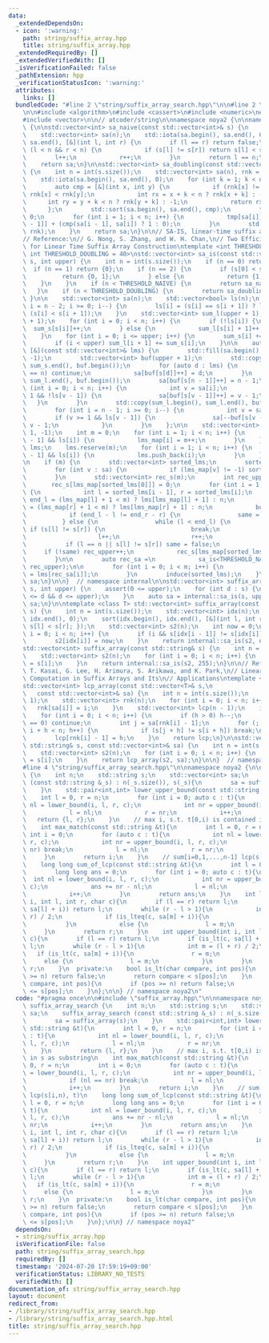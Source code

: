 ```yaml
---
data:
  _extendedDependsOn:
  - icon: ':warning:'
    path: string/suffix_array.hpp
    title: string/suffix_array.hpp
  _extendedRequiredBy: []
  _extendedVerifiedWith: []
  _isVerificationFailed: false
  _pathExtension: hpp
  _verificationStatusIcon: ':warning:'
  attributes:
    links: []
  bundledCode: "#line 2 \"string/suffix_array_search.hpp\"\n\n#line 2 \"string/suffix_array.hpp\"\
    \n\n#include <algorithm>\n#include <cassert>\n#include <numeric>\n#include <string>\n\
    #include <vector>\n\n// atcoder/string\n\nnamespace noya2 {\n\nnamespace internal\
    \ {\n\nstd::vector<int> sa_naive(const std::vector<int>& s) {\n    int n = int(s.size());\n\
    \    std::vector<int> sa(n);\n    std::iota(sa.begin(), sa.end(), 0);\n    std::sort(sa.begin(),\
    \ sa.end(), [&](int l, int r) {\n        if (l == r) return false;\n        while\
    \ (l < n && r < n) {\n            if (s[l] != s[r]) return s[l] < s[r];\n    \
    \        l++;\n            r++;\n        }\n        return l == n;\n    });\n\
    \    return sa;\n}\n\nstd::vector<int> sa_doubling(const std::vector<int>& s)\
    \ {\n    int n = int(s.size());\n    std::vector<int> sa(n), rnk = s, tmp(n);\n\
    \    std::iota(sa.begin(), sa.end(), 0);\n    for (int k = 1; k < n; k *= 2) {\n\
    \        auto cmp = [&](int x, int y) {\n            if (rnk[x] != rnk[y]) return\
    \ rnk[x] < rnk[y];\n            int rx = x + k < n ? rnk[x + k] : -1;\n      \
    \      int ry = y + k < n ? rnk[y + k] : -1;\n            return rx < ry;\n  \
    \      };\n        std::sort(sa.begin(), sa.end(), cmp);\n        tmp[sa[0]] =\
    \ 0;\n        for (int i = 1; i < n; i++) {\n            tmp[sa[i]] = tmp[sa[i\
    \ - 1]] + (cmp(sa[i - 1], sa[i]) ? 1 : 0);\n        }\n        std::swap(tmp,\
    \ rnk);\n    }\n    return sa;\n}\n\n// SA-IS, linear-time suffix array construction\n\
    // Reference:\n// G. Nong, S. Zhang, and W. H. Chan,\n// Two Efficient Algorithms\
    \ for Linear Time Suffix Array Construction\ntemplate <int THRESHOLD_NAIVE = 10,\
    \ int THRESHOLD_DOUBLING = 40>\nstd::vector<int> sa_is(const std::vector<int>&\
    \ s, int upper) {\n    int n = int(s.size());\n    if (n == 0) return {};\n  \
    \  if (n == 1) return {0};\n    if (n == 2) {\n        if (s[0] < s[1]) {\n  \
    \          return {0, 1};\n        } else {\n            return {1, 0};\n    \
    \    }\n    }\n    if (n < THRESHOLD_NAIVE) {\n        return sa_naive(s);\n \
    \   }\n    if (n < THRESHOLD_DOUBLING) {\n        return sa_doubling(s);\n   \
    \ }\n\n    std::vector<int> sa(n);\n    std::vector<bool> ls(n);\n    for (int\
    \ i = n - 2; i >= 0; i--) {\n        ls[i] = (s[i] == s[i + 1]) ? ls[i + 1] :\
    \ (s[i] < s[i + 1]);\n    }\n    std::vector<int> sum_l(upper + 1), sum_s(upper\
    \ + 1);\n    for (int i = 0; i < n; i++) {\n        if (!ls[i]) {\n          \
    \  sum_s[s[i]]++;\n        } else {\n            sum_l[s[i] + 1]++;\n        }\n\
    \    }\n    for (int i = 0; i <= upper; i++) {\n        sum_s[i] += sum_l[i];\n\
    \        if (i < upper) sum_l[i + 1] += sum_s[i];\n    }\n\n    auto induce =\
    \ [&](const std::vector<int>& lms) {\n        std::fill(sa.begin(), sa.end(),\
    \ -1);\n        std::vector<int> buf(upper + 1);\n        std::copy(sum_s.begin(),\
    \ sum_s.end(), buf.begin());\n        for (auto d : lms) {\n            if (d\
    \ == n) continue;\n            sa[buf[s[d]]++] = d;\n        }\n        std::copy(sum_l.begin(),\
    \ sum_l.end(), buf.begin());\n        sa[buf[s[n - 1]]++] = n - 1;\n        for\
    \ (int i = 0; i < n; i++) {\n            int v = sa[i];\n            if (v >=\
    \ 1 && !ls[v - 1]) {\n                sa[buf[s[v - 1]]++] = v - 1;\n         \
    \   }\n        }\n        std::copy(sum_l.begin(), sum_l.end(), buf.begin());\n\
    \        for (int i = n - 1; i >= 0; i--) {\n            int v = sa[i];\n    \
    \        if (v >= 1 && ls[v - 1]) {\n                sa[--buf[s[v - 1] + 1]] =\
    \ v - 1;\n            }\n        }\n    };\n\n    std::vector<int> lms_map(n +\
    \ 1, -1);\n    int m = 0;\n    for (int i = 1; i < n; i++) {\n        if (!ls[i\
    \ - 1] && ls[i]) {\n            lms_map[i] = m++;\n        }\n    }\n    std::vector<int>\
    \ lms;\n    lms.reserve(m);\n    for (int i = 1; i < n; i++) {\n        if (!ls[i\
    \ - 1] && ls[i]) {\n            lms.push_back(i);\n        }\n    }\n\n    induce(lms);\n\
    \n    if (m) {\n        std::vector<int> sorted_lms;\n        sorted_lms.reserve(m);\n\
    \        for (int v : sa) {\n            if (lms_map[v] != -1) sorted_lms.push_back(v);\n\
    \        }\n        std::vector<int> rec_s(m);\n        int rec_upper = 0;\n \
    \       rec_s[lms_map[sorted_lms[0]]] = 0;\n        for (int i = 1; i < m; i++)\
    \ {\n            int l = sorted_lms[i - 1], r = sorted_lms[i];\n            int\
    \ end_l = (lms_map[l] + 1 < m) ? lms[lms_map[l] + 1] : n;\n            int end_r\
    \ = (lms_map[r] + 1 < m) ? lms[lms_map[r] + 1] : n;\n            bool same = true;\n\
    \            if (end_l - l != end_r - r) {\n                same = false;\n  \
    \          } else {\n                while (l < end_l) {\n                   \
    \ if (s[l] != s[r]) {\n                        break;\n                    }\n\
    \                    l++;\n                    r++;\n                }\n     \
    \           if (l == n || s[l] != s[r]) same = false;\n            }\n       \
    \     if (!same) rec_upper++;\n            rec_s[lms_map[sorted_lms[i]]] = rec_upper;\n\
    \        }\n\n        auto rec_sa =\n            sa_is<THRESHOLD_NAIVE, THRESHOLD_DOUBLING>(rec_s,\
    \ rec_upper);\n\n        for (int i = 0; i < m; i++) {\n            sorted_lms[i]\
    \ = lms[rec_sa[i]];\n        }\n        induce(sorted_lms);\n    }\n    return\
    \ sa;\n}\n\n}  // namespace internal\n\nstd::vector<int> suffix_array(const std::vector<int>&\
    \ s, int upper) {\n    assert(0 <= upper);\n    for (int d : s) {\n        assert(0\
    \ <= d && d <= upper);\n    }\n    auto sa = internal::sa_is(s, upper);\n    return\
    \ sa;\n}\n\ntemplate <class T> std::vector<int> suffix_array(const std::vector<T>&\
    \ s) {\n    int n = int(s.size());\n    std::vector<int> idx(n);\n    iota(idx.begin(),\
    \ idx.end(), 0);\n    sort(idx.begin(), idx.end(), [&](int l, int r) { return\
    \ s[l] < s[r]; });\n    std::vector<int> s2(n);\n    int now = 0;\n    for (int\
    \ i = 0; i < n; i++) {\n        if (i && s[idx[i - 1]] != s[idx[i]]) now++;\n\
    \        s2[idx[i]] = now;\n    }\n    return internal::sa_is(s2, now);\n}\n\n\
    std::vector<int> suffix_array(const std::string& s) {\n    int n = int(s.size());\n\
    \    std::vector<int> s2(n);\n    for (int i = 0; i < n; i++) {\n        s2[i]\
    \ = s[i];\n    }\n    return internal::sa_is(s2, 255);\n}\n\n// Reference:\n//\
    \ T. Kasai, G. Lee, H. Arimura, S. Arikawa, and K. Park,\n// Linear-Time Longest-Common-Prefix\
    \ Computation in Suffix Arrays and Its\n// Applications\ntemplate <class T>\n\
    std::vector<int> lcp_array(const std::vector<T>& s,\n                        \
    \   const std::vector<int>& sa) {\n    int n = int(s.size());\n    assert(n >=\
    \ 1);\n    std::vector<int> rnk(n);\n    for (int i = 0; i < n; i++) {\n     \
    \   rnk[sa[i]] = i;\n    }\n    std::vector<int> lcp(n - 1);\n    int h = 0;\n\
    \    for (int i = 0; i < n; i++) {\n        if (h > 0) h--;\n        if (rnk[i]\
    \ == 0) continue;\n        int j = sa[rnk[i] - 1];\n        for (; j + h < n &&\
    \ i + h < n; h++) {\n            if (s[j + h] != s[i + h]) break;\n        }\n\
    \        lcp[rnk[i] - 1] = h;\n    }\n    return lcp;\n}\n\nstd::vector<int> lcp_array(const\
    \ std::string& s, const std::vector<int>& sa) {\n    int n = int(s.size());\n\
    \    std::vector<int> s2(n);\n    for (int i = 0; i < n; i++) {\n        s2[i]\
    \ = s[i];\n    }\n    return lcp_array(s2, sa);\n}\n\n}  // namespace noya2\n\
    #line 4 \"string/suffix_array_search.hpp\"\n\nnamespace noya2 {\n\nstruct suffix_array_search\
    \ {\n    int n;\n    std::string s;\n    std::vector<int> sa;\n    suffix_array_search\
    \ (const std::string &_s) : n(_s.size()), s(_s){\n        sa = suffix_array(s);\n\
    \    }\n    std::pair<int,int> lower_upper_bound(const std::string &t){\n    \
    \    int l = 0, r = n;\n        for (int i = 0; auto c : t){\n            int\
    \ nl = lower_bound(i, l, r, c);\n            int nr = upper_bound(i, l, r, c);\n\
    \            l = nl;\n            r = nr;\n            i++;\n        }\n     \
    \   return {l, r};\n    }\n    // max i, s.t. t[0,i) is contained in s as substring\n\
    \    int max_match(const std::string &t){\n        int l = 0, r = n;\n       \
    \ int i = 0;\n        for (auto c : t){\n            int nl = lower_bound(i, l,\
    \ r, c);\n            int nr = upper_bound(i, l, r, c);\n            if (nl ==\
    \ nr) break;\n            l = nl;\n            r = nr;\n            i++;\n   \
    \     }\n        return i;\n    }\n    // sum[i=0,1,...,n-1] lcp(s[i,n), t)\n\
    \    long long sum_of_lcp(const std::string &t){\n        int l = 0, r = n;\n\
    \        long long ans = 0;\n        for (int i = 0; auto c : t){\n          \
    \  int nl = lower_bound(i, l, r, c);\n            int nr = upper_bound(i, l, r,\
    \ c);\n            ans += nr - nl;\n            l = nl;\n            r = nr;\n\
    \            i++;\n        }\n        return ans;\n    }\n    int lower_bound(int\
    \ i, int l, int r, char c){\n        if (l == r) return l;\n        if (is_lteq(c,\
    \ sa[l] + i)) return l;\n        while (r - l > 1){\n            int m = (l +\
    \ r) / 2;\n            if (is_lteq(c, sa[m] + i)){\n                r = m;\n \
    \           }\n            else {\n                l = m;\n            }\n   \
    \     }\n        return r;\n    }\n    int upper_bound(int i, int l, int r, char\
    \ c){\n        if (l == r) return l;\n        if (is_lt(c, sa[l] + i)) return\
    \ l;\n        while (r - l > 1){\n            int m = (l + r) / 2;\n         \
    \   if (is_lt(c, sa[m] + i)){\n                r = m;\n            }\n       \
    \     else {\n                l = m;\n            }\n        }\n        return\
    \ r;\n    }\n  private:\n    bool is_lt(char compare, int pos){\n        if (pos\
    \ >= n) return false;\n        return compare < s[pos];\n    }\n    bool is_lteq(char\
    \ compare, int pos){\n        if (pos >= n) return false;\n        return compare\
    \ <= s[pos];\n    }\n};\n\n} // namespace noya2\n"
  code: "#pragma once\n\n#include \"suffix_array.hpp\"\n\nnamespace noya2 {\n\nstruct\
    \ suffix_array_search {\n    int n;\n    std::string s;\n    std::vector<int>\
    \ sa;\n    suffix_array_search (const std::string &_s) : n(_s.size()), s(_s){\n\
    \        sa = suffix_array(s);\n    }\n    std::pair<int,int> lower_upper_bound(const\
    \ std::string &t){\n        int l = 0, r = n;\n        for (int i = 0; auto c\
    \ : t){\n            int nl = lower_bound(i, l, r, c);\n            int nr = upper_bound(i,\
    \ l, r, c);\n            l = nl;\n            r = nr;\n            i++;\n    \
    \    }\n        return {l, r};\n    }\n    // max i, s.t. t[0,i) is contained\
    \ in s as substring\n    int max_match(const std::string &t){\n        int l =\
    \ 0, r = n;\n        int i = 0;\n        for (auto c : t){\n            int nl\
    \ = lower_bound(i, l, r, c);\n            int nr = upper_bound(i, l, r, c);\n\
    \            if (nl == nr) break;\n            l = nl;\n            r = nr;\n\
    \            i++;\n        }\n        return i;\n    }\n    // sum[i=0,1,...,n-1]\
    \ lcp(s[i,n), t)\n    long long sum_of_lcp(const std::string &t){\n        int\
    \ l = 0, r = n;\n        long long ans = 0;\n        for (int i = 0; auto c :\
    \ t){\n            int nl = lower_bound(i, l, r, c);\n            int nr = upper_bound(i,\
    \ l, r, c);\n            ans += nr - nl;\n            l = nl;\n            r =\
    \ nr;\n            i++;\n        }\n        return ans;\n    }\n    int lower_bound(int\
    \ i, int l, int r, char c){\n        if (l == r) return l;\n        if (is_lteq(c,\
    \ sa[l] + i)) return l;\n        while (r - l > 1){\n            int m = (l +\
    \ r) / 2;\n            if (is_lteq(c, sa[m] + i)){\n                r = m;\n \
    \           }\n            else {\n                l = m;\n            }\n   \
    \     }\n        return r;\n    }\n    int upper_bound(int i, int l, int r, char\
    \ c){\n        if (l == r) return l;\n        if (is_lt(c, sa[l] + i)) return\
    \ l;\n        while (r - l > 1){\n            int m = (l + r) / 2;\n         \
    \   if (is_lt(c, sa[m] + i)){\n                r = m;\n            }\n       \
    \     else {\n                l = m;\n            }\n        }\n        return\
    \ r;\n    }\n  private:\n    bool is_lt(char compare, int pos){\n        if (pos\
    \ >= n) return false;\n        return compare < s[pos];\n    }\n    bool is_lteq(char\
    \ compare, int pos){\n        if (pos >= n) return false;\n        return compare\
    \ <= s[pos];\n    }\n};\n\n} // namespace noya2"
  dependsOn:
  - string/suffix_array.hpp
  isVerificationFile: false
  path: string/suffix_array_search.hpp
  requiredBy: []
  timestamp: '2024-07-20 17:59:19+09:00'
  verificationStatus: LIBRARY_NO_TESTS
  verifiedWith: []
documentation_of: string/suffix_array_search.hpp
layout: document
redirect_from:
- /library/string/suffix_array_search.hpp
- /library/string/suffix_array_search.hpp.html
title: string/suffix_array_search.hpp
---
```

